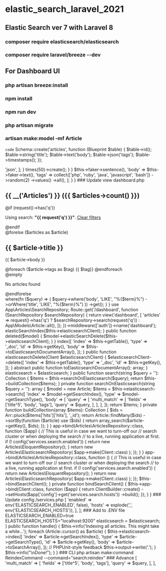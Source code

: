 
# elastic_search_laravel_2021

## Elastic Search ver 7  with Laravel 8 

### composer require elasticsearch/elasticsearch
### composer require laravel/breeze --dev

## For Dashboard UI

### php artisan breeze:install
### npm install
### npm run dev
### php artisan migrate

### artisan make:model -mf Article
`code`
Schema::create('articles', function (Blueprint $table) {
     $table->id();
     $table->string('title');
     $table->text('body');
     $table->json('tags');
     $table->timestamps();
 }); 

<?php

namespace App\Models;

use App\Search\Searchable;
use Illuminate\Database\Eloquent\Factories\HasFactory;
use Illuminate\Database\Eloquent\Model;

class Article extends Model
{
    use HasFactory;
    use Searchable;

    protected $casts = [
        'tags' => 'json',
    ];
}


<?php
 namespace Database\Seeders;
 use App\Models\Article;
 use Illuminate\Database\Seeder;
 class DatabaseSeeder extends Seeder
 {
     public function run()
     {
         Article::factory()->times(50)->create();
     }
 } 

<?php
 namespace Database\Factories;
 use App\Models\Article;
 use Illuminate\Database\Eloquent\Factories\Factory;
 class ArticleFactory extends Factory
 {
     protected $model = Article::class;
     public function definition()
     {
         return [
             'title' => $this->faker->sentence(),
             'body' => $this->faker->text(),
             'tags' => collect(['php', 'ruby', 'java', 'javascript', 'bash'])
                 ->random(2)
                 ->values()
                 ->all(),
         ];
     }
 } 
### Update view dashboard.php 
<x-app-layout>
     <x-slot name="header">
         <h2 class="font-semibold text-xl text-gray-800 leading-tight">
             {{ __('Articles') }} <span class="text-gray-400">({{ $articles->count() }})</span>
         </h2>
     </x-slot>
     <div class="py-12">
         <div class="max-w-7xl mx-auto sm:px-6 lg:px-8">
             <div class="bg-white overflow-hidden shadow-sm sm:rounded-lg">
                 <div class="p-6 bg-white border-b border-gray-200">
                     <form action="{{ route('dashboard') }}" method="get" class="pb-4">
                         <div class="form-group">
                             <x-input
                                 type="text"
                                 name="q"
                                 class="form-control"
                                 placeholder="Search..."
                                 value="{{ request('q') }}"
                             />
                         </div>
                     </form>
                     @if (request()->has('q'))
                         <p class="text-sm">Using search: <strong>"{{ request('q') }}"</strong>. <a class="border-b border-indigo-800 text-indigo-800" href="{{ route('dashboard') }}">Clear filters</a></p>
                     @endif
                     <div class="mt-8 space-y-8">
                         @forelse ($articles as $article)
                             <article class="space-y-1">
                                 <h2 class="font-semibold text-2xl">{{ $article->title }}</h2>
                                 <p class="m-0">{{ $article->body }}</body>
                                 <div>
                                     @foreach ($article->tags as $tag)
                                         <span class="text-xs px-2 py-1 rounded bg-indigo-50 text-indigo-500">{{ $tag}}</span>
                                     @endforeach
                                 </div>
                             </article>
                         @empty
                             <p>No articles found</p>
                         @endforelse
                     </div>
                 </div>
             </div>
         </div>
     </div>
 </x-app-layout> 
<?php

namespace App\Articles;

use Illuminate\Database\Eloquent\Collection;

interface SearchRepository
{
    public function search(string $query): Collection;
}

<?php
 namespace App\Articles;
 use App\Models\Article;
 use Illuminate\Database\Eloquent\Collection;
 class EloquentSearchRepository implements SearchRepository
 {
     public function search(string $term): Collection
     {
         return Article::query()
             ->where(fn ($query) => (
                 $query->where('body', 'LIKE', "%{$term}%")
                     ->orWhere('title', 'LIKE', "%{$term}%")
             ))
             ->get();
     }
 } 

use App\Articles\SearchRepository;
 Route::get('/dashboard', function (SearchRepository $searchRepository) {
     return view('dashboard', [
         'articles' => request()->has('q')
             ? $searchRepository->search(request('q'))
             : App\Models\Article::all(),
     ]);
 })->middleware(['auth'])->name('dashboard'); 

<?php

namespace App\Search;

use Elasticsearch\Client;

class ElasticsearchObserver
{
    public function __construct(private Client $elasticsearchClient)
    {
        // ...
    }

    public function saved($model)
    {
        $model->elasticSearchIndex($this->elasticsearchClient);
    }

    public function deleted($model)
    {
        $model->elasticSearchDelete($this->elasticsearchClient);
    }
}
<?php

namespace App\Search;

use Elasticsearch\Client;

trait Searchable
{
    public static function bootSearchable()
    {
        if (config('services.search.enabled')) {
            static::observe(ElasticsearchObserver::class);
        }
    }

    public function elasticsearchIndex(Client $elasticsearchClient)
    {
        $elasticsearchClient->index([
            'index' => $this->getTable(),
            'type' => '_doc',
            'id' => $this->getKey(),
            'body' => $this->toElasticsearchDocumentArray(),
        ]);
    }

    public function elasticsearchDelete(Client $elasticsearchClient)
    {
        $elasticsearchClient->delete([
            'index' => $this->getTable(),
            'type' => '_doc',
            'id' => $this->getKey(),
        ]);
    }

    abstract public function toElasticsearchDocumentArray(): array;
}

<?php

namespace App\Articles;

use App\Article;
use Elasticsearch\Client;
use Illuminate\Support\Arr;
use Illuminate\Database\Eloquent\Collection;

class ElasticsearchRepository implements ArticlesRepository
{
    /** @var \Elasticsearch\Client */
    private $elasticsearch;

    public function __construct(Client $elasticsearch)
    {
        $this->elasticsearch = $elasticsearch;
    }

    public function search(string $query = ''): Collection
    {
        $items = $this->searchOnElasticsearch($query);

        return $this->buildCollection($items);
    }

    private function searchOnElasticsearch(string $query = ''): array
    {
        $model = new Article;

        $items = $this->elasticsearch->search([
            'index' => $model->getSearchIndex(),
            'type' => $model->getSearchType(),
            'body' => [
                'query' => [
                    'multi_match' => [
                        'fields' => ['title^5', 'body', 'tags'],
                        'query' => $query,
                    ],
                ],
            ],
        ]);

        return $items;
    }

    private function buildCollection(array $items): Collection
    {
        $ids = Arr::pluck($items['hits']['hits'], '_id');

        return Article::findMany($ids)
            ->sortBy(function ($article) use ($ids) {
                return array_search($article->getKey(), $ids);
            });
    }
}

<?php

namespace App\Providers;

use App\Articles;
use Illuminate\Support\ServiceProvider;

class AppServiceProvider extends ServiceProvider
{
    /**
     * Register any application services.
     *
     * @return void
     */
    public function register()
    {
        $this->app->bind(Articles\ArticlesRepository::class, function ($app) {
            // This is useful in case we want to turn-off our
            // search cluster or when deploying the search
            // to a live, running application at first.
            if (! config('services.search.enabled')) {
                return new Articles\EloquentRepository();
            }

            return new Articles\ElasticsearchRepository(
                $app->make(Client::class)
            );
        });
    }
}

<?php

namespace App\Providers;

use App\Articles;
use Elasticsearch\Client;
use Elasticsearch\ClientBuilder;
use Illuminate\Support\ServiceProvider;

class AppServiceProvider extends ServiceProvider
{
    /**
     * Register any application services.
     *
     * @return void
     */
    public function register()
    {
        $this->app->bind(Articles\ArticlesRepository::class, function () {
            // This is useful in case we want to turn-off our
            // search cluster or when deploying the search
            // to a live, running application at first.
            if (! config('services.search.enabled')) {
                return new Articles\EloquentRepository();
            }

            return new Articles\ElasticsearchRepository(
                $app->make(Client::class)
            );
        });

        $this->bindSearchClient();
    }

    private function bindSearchClient()
    {
        $this->app->bind(Client::class, function ($app) {
            return ClientBuilder::create()
                ->setHosts($app['config']->get('services.search.hosts'))
                ->build();
        });
    }
}
### Update config /services.php
<?php

return [
    // ...
    'search' => [
        'enabled' => env('ELASTICSEARCH_ENABLED', false),
        'hosts' => explode(',', env('ELASTICSEARCH_HOSTS')),
    ],
];

### Add to .ENV file
ELASTICSEARCH_ENABLED=true
ELASTICSEARCH_HOSTS="localhost:9200"

<?php

namespace App\Console\Commands;

use App\Article;
use Elasticsearch\Client;
use Illuminate\Console\Command;

class ReindexCommand extends Command
{
    /**
     * The name and signature of the console command.
     *
     * @var string
     */
    protected $signature = 'search:reindex';

    /**
     * The console command description.
     *
     * @var string
     */
    protected $description = 'Indexes all articles to Elasticsearch';

    /** @var \Elasticsearch\Client */
    private $elasticsearch;

    public function __construct(Client $elasticsearch)
    {
        parent::__construct();

        $this->elasticsearch = $elasticsearch;
    }

    public function handle()
    {
        $this->info('Indexing all articles. This might take a while...');

        foreach (Article::cursor() as $article)
        {
            $this->elasticsearch->index([
                'index' => $article->getSearchIndex(),
                'type' => $article->getSearchType(),
                'id' => $article->getKey(),
                'body' => $article->toSearchArray(),
            ]);

            // PHPUnit-style feedback
            $this->output->write('.');
        }

        $this->info("\nDone!");
    }
}

### CLI
php artisan make:command ReindexCommand --command="search:reindex"

### Advance
<?php

'query' => [
    'multi_match' => [
        'fields' => ['title^5', 'body', 'tags'],
        'query' => $query,
    ],
],








